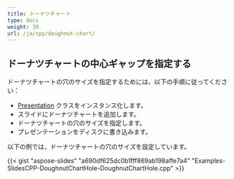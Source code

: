 ```yaml
---
title: ドーナツチャート
type: docs
weight: 30
url: /ja/cpp/doughnut-chart/
---
```


## **ドーナツチャートの中心ギャップを指定する**
ドーナツチャートの穴のサイズを指定するためには、以下の手順に従ってください：

- [Presentation](https://reference.aspose.com/slides/net/aspose.slides/presentation) クラスをインスタンス化します。
- スライドにドーナツチャートを追加します。
- ドーナツチャートの穴のサイズを指定します。
- プレゼンテーションをディスクに書き込みます。

以下の例では、ドーナツチャートの穴のサイズを設定しています。

{{< gist "aspose-slides" "a690df625dc0b1fff869ab198affe7a4" "Examples-SlidesCPP-DoughnutChartHole-DoughnutChartHole.cpp" >}}